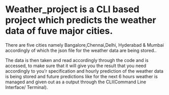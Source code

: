 # Weather_project is a CLI based project which predicts the weather data of fuve major cities. 

There are five cities namely Bangalore,Chennai,Delhi, Hyderabad & Mumbai accordingly of which the json file for the weather data are being stored..

The data is then taken and read accordingly through the code and is accessed,
to make sure that it will give you the result that you need accordingly to you'r 
specification and hourly prediction of the weather data is being stored and 
future predictions like for the next 6 hours weather is managed and given out as a output
through the CLI(Command Line Interface/ Terminal).
